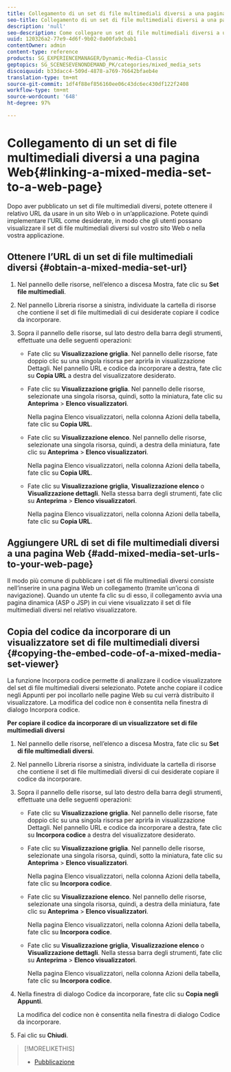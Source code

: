 ```yaml
---
title: Collegamento di un set di file multimediali diversi a una pagina Web
seo-title: Collegamento di un set di file multimediali diversi a una pagina Web
description: 'null'
seo-description: Come collegare un set di file multimediali diversi a una pagina Web.
uuid: 120326a2-77e9-4d6f-9b02-0a00fa9cbab1
contentOwner: admin
content-type: reference
products: SG_EXPERIENCEMANAGER/Dynamic-Media-Classic
geptopics: SG_SCENESEVENONDEMAND_PK/categories/mixed_media_sets
discoiquuid: b33dacc4-509d-4878-a769-76642bfaeb4e
translation-type: tm+mt
source-git-commit: 1df4f88ef856160ee06c43dc6ec430df122f2408
workflow-type: tm+mt
source-wordcount: '648'
ht-degree: 97%

---
```



# Collegamento di un set di file multimediali diversi a una pagina Web{#linking-a-mixed-media-set-to-a-web-page}

Dopo aver pubblicato un set di file multimediali diversi, potete ottenere il relativo URL da usare in un sito Web o in un’applicazione. Potete quindi implementare l’URL come desiderate, in modo che gli utenti possano visualizzare il set di file multimediali diversi sul vostro sito Web o nella vostra applicazione.

## Ottenere l’URL di un set di file multimediali diversi {#obtain-a-mixed-media-set-url}

1. Nel pannello delle risorse, nell’elenco a discesa Mostra, fate clic su **Set file multimediali**.
1. Nel pannello Libreria risorse a sinistra, individuate la cartella di risorse che contiene il set di file multimediali di cui desiderate copiare il codice da incorporare.
1. Sopra il pannello delle risorse, sul lato destro della barra degli strumenti, effettuate una delle seguenti operazioni:

   * Fate clic su **Visualizzazione griglia**. Nel pannello delle risorse, fate doppio clic su una singola risorsa per aprirla in visualizzazione Dettagli. Nel pannello URL e codice da incorporare a destra, fate clic su **Copia URL** a destra del visualizzatore desiderato.
   * Fate clic su **Visualizzazione griglia**. Nel pannello delle risorse, selezionate una singola risorsa, quindi, sotto la miniatura, fate clic su **Anteprima** > **Elenco visualizzatori**.

      Nella pagina Elenco visualizzatori, nella colonna Azioni della tabella, fate clic su **Copia URL**.

   * Fate clic su **Visualizzazione elenco**. Nel pannello delle risorse, selezionate una singola risorsa, quindi, a destra della miniatura, fate clic su **Anteprima** > **Elenco visualizzatori**.

      Nella pagina Elenco visualizzatori, nella colonna Azioni della tabella, fate clic su **Copia URL**.

   * Fate clic su **Visualizzazione griglia**, **Visualizzazione elenco** o **Visualizzazione dettagli**. Nella stessa barra degli strumenti, fate clic su **Anteprima** > **Elenco visualizzatori**.

      Nella pagina Elenco visualizzatori, nella colonna Azioni della tabella, fate clic su **Copia URL**.

## Aggiungere URL di set di file multimediali diversi a una pagina Web {#add-mixed-media-set-urls-to-your-web-page}

Il modo più comune di pubblicare i set di file multimediali diversi consiste nell’inserire in una pagina Web un collegamento (tramite un’icona di navigazione). Quando un utente fa clic su di esso, il collegamento avvia una pagina dinamica (ASP o JSP) in cui viene visualizzato il set di file multimediali diversi nel relativo visualizzatore.

## Copia del codice da incorporare di un visualizzatore set di file multimediali diversi {#copying-the-embed-code-of-a-mixed-media-set-viewer}

La funzione Incorpora codice permette di analizzare il codice visualizzatore del set di file multimediali diversi selezionato. Potete anche copiare il codice negli Appunti per poi incollarlo nelle pagine Web su cui verrà distribuito il visualizzatore. La modifica del codice non è consentita nella finestra di dialogo Incorpora codice.

**Per copiare il codice da incorporare di un visualizzatore set di file multimediali diversi**

1. Nel pannello delle risorse, nell’elenco a discesa Mostra, fate clic su **Set di file multimediali diversi**.
1. Nel pannello Libreria risorse a sinistra, individuate la cartella di risorse che contiene il set di file multimediali diversi di cui desiderate copiare il codice da incorporare.
1. Sopra il pannello delle risorse, sul lato destro della barra degli strumenti, effettuate una delle seguenti operazioni:

   * Fate clic su **Visualizzazione griglia**. Nel pannello delle risorse, fate doppio clic su una singola risorsa per aprirla in visualizzazione Dettagli. Nel pannello URL e codice da incorporare a destra, fate clic su **Incorpora codice** a destra del visualizzatore desiderato.
   * Fate clic su **Visualizzazione griglia**. Nel pannello delle risorse, selezionate una singola risorsa, quindi, sotto la miniatura, fate clic su **Anteprima** > **Elenco visualizzatori**.

      Nella pagina Elenco visualizzatori, nella colonna Azioni della tabella, fate clic su **Incorpora codice**.

   * Fate clic su **Visualizzazione elenco**. Nel pannello delle risorse, selezionate una singola risorsa, quindi, a destra della miniatura, fate clic su **Anteprima** > **Elenco visualizzatori**.

      Nella pagina Elenco visualizzatori, nella colonna Azioni della tabella, fate clic su **Incorpora codice**.

   * Fate clic su **Visualizzazione griglia**, **Visualizzazione elenco** o **Visualizzazione dettagli**. Nella stessa barra degli strumenti, fate clic su **Anteprima** > **Elenco visualizzatori**.

      Nella pagina Elenco visualizzatori, nella colonna Azioni della tabella, fate clic su **Incorpora codice**.

1. Nella finestra di dialogo Codice da incorporare, fate clic su **Copia negli Appunti**.

   La modifica del codice non è consentita nella finestra di dialogo Codice da incorporare.

1. Fai clic su **Chiudi**.

>[!MORELIKETHIS]
>
>* [Pubblicazione](publishing-files.md#publishing_files)

